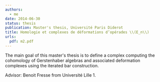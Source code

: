 ```yaml
---
authors:
  - me
date: 2014-06-30
status: thesis
publication: Master's thesis, Université Paris Diderot
title: Homologie et complexes de déformations d’opérades \\(E_n\\)
urls:
  pdf: m2.pdf
---
```


The main goal of this master's thesis is to define a complex computing the cohomology of Gerstenhaber algebras and associated deformation complexes using the iterated bar construction.

Advisor: Benoit Fresse from Université Lille 1.
